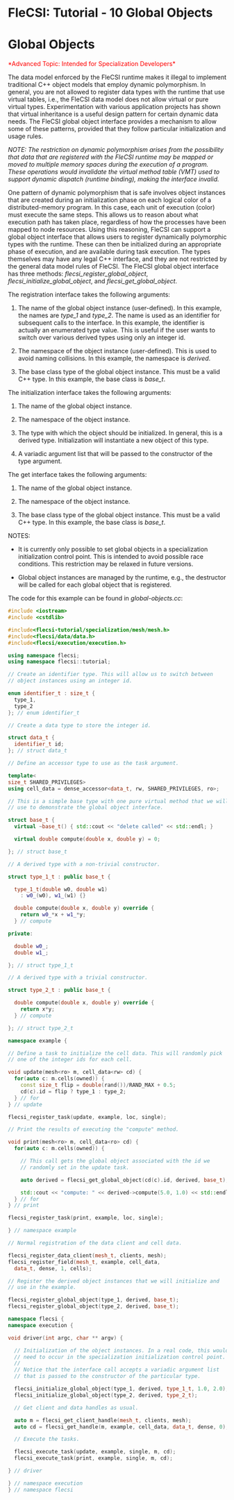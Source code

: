 # FleCSI: Tutorial - 10 Global Objects
<!--
  The above header is required for Doxygen to correctly name the
  auto-generated page. It is ignored in the FleCSI guide documentation.
-->

<!-- CINCHDOC DOCUMENT(user-guide) SECTION(tutorial::dense-data) -->

# Global Objects

<span style="color:red">
*Advanced Topic: Intended for Specialization Developers*
</span>

The data model enforced by the FleCSI runtime makes it illegal to
implement traditional C++ object models that employ dynamic
polymorphism. In general, you are not allowed to register data types
with the runtime that use virtual tables, i.e., the FleCSI data model
does not allow virtual or pure virtual types. Experimentation with
various application projects has shown that virtual inheritance is a
useful design pattern for certain dynamic data needs. The FleCSI global
object interface provides a mechanism to allow some of these patterns,
provided that they follow particular initialization and usage rules.

*NOTE: The restriction on dynamic polymorphism arises from the
possibility that data that are registered with the FleCSI runtime may be
mapped or moved to multiple memory spaces during the execution of a
program. These operations would invalidate the virtual method table
(VMT) used to support dynamic dispatch (runtime binding), making the
interface invalid.*

One pattern of dynamic polymorphism that is safe involves object
instances that are created during an initialization phase on each
logical color of a distributed-memory program. In this case, each unit
of execution (color) must execute the same steps. This allows us to
reason about what execution path has taken place, regardless of how the
processes have been mapped to node resources. Using this reasoning,
FleCSI can support a global object interface that allows users to
register dynamically polymorphic types with the runtime. These can then
be initialized during an appropriate phase of execution, and are
available during task execution. The types themselves may have any legal
C++ interface, and they are not restricted by the general data model
rules of FleCSI. The FleCSI global object interface has three methods:
*flecsi_register_global_object*, *flecsi_initialize_global_object*, and
*flecsi_get_global_object*.

The registration interface takes the following arguments:

1. The name of the global object instance (user-defined). In this
   example, the names are *type_1* and *type_2*. The name is used as an
   identifier for subsequent calls to the interface. In this example, the
   identifier is actually an enumerated type value. This is useful if
   the user wants to switch over various derived types using only an
   integer id.

2. The namespace of the object instance (user-defined). This is used to
   avoid naming collisions. In this example, the namespace is *derived*.

3. The base class type of the global object instance. This must be a
   valid C++ type. In this example, the base class is *base_t*.

The initialization interface takes the following arguments:

1. The name of the global object instance.

2. The namespace of the object instance.

3. The type with which the object should be initialized. In general,
   this is a derived type. Initialization will instantiate a new object of
   this type.

4. A variadic argument list that will be passed to the constructor of
   the type argument.

The get interface takes the following arguments:

1. The name of the global object instance.

2. The namespace of the object instance.

3. The base class type of the global object instance. This must be a
   valid C++ type. In this example, the base class is *base_t*.

NOTES:

* It is currently only possible to set global objects in a
  specialization initialization control point. This is intended to avoid
  possible race conditions. This restriction may be relaxed in future
  versions.

* Global object instances are managed by the runtime, e.g., the
  destructor will be called for each global object that is registered.

The code for this example can be found in *global-objects.cc*:

```cpp
#include <iostream>
#include <cstdlib>

#include<flecsi-tutorial/specialization/mesh/mesh.h>
#include<flecsi/data/data.h>
#include<flecsi/execution/execution.h>

using namespace flecsi;
using namespace flecsi::tutorial;

// Create an identifier type. This will allow us to switch between
// object instances using an integer id.

enum identifier_t : size_t {
  type_1,
  type_2
}; // enum identifier_t

// Create a data type to store the integer id.

struct data_t {
  identifier_t id;
}; // struct data_t

// Define an accessor type to use as the task argument.

template<
size_t SHARED_PRIVILEGES>
using cell_data = dense_accessor<data_t, rw, SHARED_PRIVILEGES, ro>;

// This is a simple base type with one pure virtual method that we will
// use to demonstrate the global object interface.

struct base_t {
  virtual ~base_t() { std::cout << "delete called" << std::endl; }

  virtual double compute(double x, double y) = 0;

}; // struct base_t

// A derived type with a non-trivial constructor.

struct type_1_t : public base_t {

  type_1_t(double w0, double w1)
    : w0_(w0), w1_(w1) {}

  double compute(double x, double y) override {
    return w0_*x + w1_*y;
  } // compute

private:

  double w0_;
  double w1_;

}; // struct type_1_t

// A derived type with a trivial constructor.

struct type_2_t : public base_t {

  double compute(double x, double y) override {
    return x*y;
  } // compute

}; // struct type_2_t

namespace example {

// Define a task to initialize the cell data. This will randomly pick
// one of the integer ids for each cell.

void update(mesh<ro> m, cell_data<rw> cd) {
  for(auto c: m.cells(owned)) {
    const size_t flip = double(rand())/RAND_MAX + 0.5;
    cd(c).id = flip ? type_1 : type_2;
  } // for
} // update

flecsi_register_task(update, example, loc, single);

// Print the results of executing the "compute" method.

void print(mesh<ro> m, cell_data<ro> cd) {
  for(auto c: m.cells(owned)) {

    // This call gets the global object associated with the id we
    // randomly set in the update task.

    auto derived = flecsi_get_global_object(cd(c).id, derived, base_t);

    std::cout << "compute: " << derived->compute(5.0, 1.0) << std::endl;
  } // for
} // print

flecsi_register_task(print, example, loc, single);

} // namespace example

// Normal registration of the data client and cell data.

flecsi_register_data_client(mesh_t, clients, mesh);
flecsi_register_field(mesh_t, example, cell_data,
  data_t, dense, 1, cells);

// Register the derived object instances that we will initialize and
// use in the example.

flecsi_register_global_object(type_1, derived, base_t);
flecsi_register_global_object(type_2, derived, base_t);

namespace flecsi {
namespace execution {

void driver(int argc, char ** argv) {

  // Initialization of the object instances. In a real code, this would
  // need to occur in the specialization initialization control point.
  //
  // Notice that the interface call accepts a variadic argument list
  // that is passed to the constructor of the particular type.

  flecsi_initialize_global_object(type_1, derived, type_1_t, 1.0, 2.0);
  flecsi_initialize_global_object(type_2, derived, type_2_t);

  // Get client and data handles as usual.

  auto m = flecsi_get_client_handle(mesh_t, clients, mesh);
  auto cd = flecsi_get_handle(m, example, cell_data, data_t, dense, 0);

  // Execute the tasks.

  flecsi_execute_task(update, example, single, m, cd);
  flecsi_execute_task(print, example, single, m, cd);

} // driver

} // namespace execution
} // namespace flecsi
```

<!-- vim: set tabstop=2 shiftwidth=2 expandtab fo=cqt tw=72 : -->
